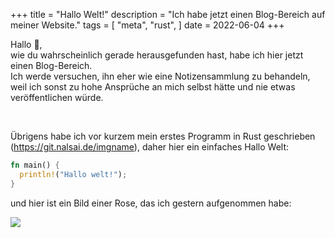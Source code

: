 +++
title = "Hallo Welt!"
description = "Ich habe jetzt einen Blog-Bereich auf meiner Website."
tags = [
    "meta",
    "rust",
]
date = 2022-06-04
+++

Hallo 👋,  
wie du wahrscheinlich gerade herausgefunden hast, habe ich hier jetzt einen Blog-Bereich.  
Ich werde versuchen, ihn eher wie eine Notizensammlung zu behandeln, weil ich sonst zu hohe Ansprüche an mich selbst hätte und nie etwas veröffentlichen würde.

 

Übrigens habe ich vor kurzem mein erstes Programm in Rust geschrieben (<https://git.nalsai.de/imgname>), daher hier ein einfaches Hallo Welt:

```rust
fn main() {
  println!("Hallo welt!");
}
```

und hier ist ein Bild einer Rose, das ich gestern aufgenommen habe:

![](https://lh3.googleusercontent.com/KNKtQ5qggJUGnw9I1pwLF0GYHKvV1weBk-9ueyvmD5ntdnLvfuhSm8GJkYtQkHwYr5PxkJtjG1QZfPTPfNDtu0pGdhm9sdiReYbViHgcBbDj108dqo-K2lgu1JPMl-v47fa4N-ssXWIMwEzDJXNb2ffbbM-T5FgKrBn1jI4yX24l7o9lFZQl9-X-8Fuser5KWPSuo4EAaLVRf82o75_EBx-tSfNTg85BZ3Ae59gKrA6fbOUN6qu-inSRhkKC3iCMGa_zte03lRWkc1aGOHzQiEC69CuWJiCY7-BFNLXYfEp77Uzsk9UqtAbRJ-Lt7zkxe-hyJPtfQ683FUlXYNoT2rIY-bvToEMmysyRVJ7bJIzEscAM87yDngSfOqZvedtWHqmX11EeS3swycxZgecY5kKvXUWCeYExEbg_xr15-lENpO5OpWc06gUwC2UX8yRglhPLs3EIOJNaPd-OyCl045dIdq0OJfrxeTbILvxq5LgT3F-PvQCdnWbYlMqnu-a50NY1PiMAXK8FmlKRqNbfsEnZnSi_AFgMzPb9bwH4OxiqI2F7c991yU7f1OX1AnOhYfiDuJc-cU1vvwSQKTrgDd29lyzdWRCXOwZRUrDouupkCoXMI9ynZpMNZcHmOTHFbF95-LycjIcVEzkHqBEkqVWPjjxF6eaH3F77bQCtuB1jPHVRb-XTys6Kz2Hy25o0SkoY1D7sp_aa1BvxTiJadXBYqZBsIEzH0-OlvCXF6iQQ88PGPijTO3G7ZfGG=w1050-h700-no?authuser=0)
